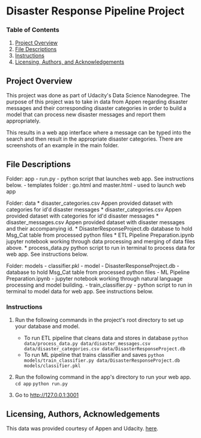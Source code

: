 # Disaster Response Pipeline Project
### Table of Contents

1. [Project Overview](#projectoverview)
2. [File Descriptions](#files)
3. [Instructions](#instructions)
4. [Licensing, Authors, and Acknowledgements](#licensing)

## Project Overview <a name="projectoverview"></a>

This project was done as part of Udacity's Data Science Nanodegree. The purpose of this project 
was to take in data from Appen regarding disaster messages and their corresponding disaster categories
in order to build a model that can process new disaster messages and report them appropriately.

This results in a web app interface where a message can be typed into the search and then result in the
appropriate disaster categories. There are screenshots of an example in the main folder.

## File Descriptions <a name="files"></a>
 
 Folder: app
	- run.py - python script that launches web app. See instructions below.
	- templates folder : go.html and master.html - used to launch web app
	
Folder: data
    * disaster_categories.csv  Appen provided dataset with categories for id'd disaster messages
	* disaster_categories.csv  Appen provided dataset with categories for id'd disaster messages
	* disaster_messages.csv  Appen provided dataset with disaster messages and their accompanying id.
	* DisasterResponseProject.db  database to hold Msg_Cat table from processed python files
	* ETL Pipeline Preparation.ipynb  jupyter notebook working through data processing and merging of data files above.
	* process_data.py  python script to run in terminal to process data for web app. See instructions below.
	
Folder: models
	- classifier.pkl - model
	- DisasterResponseProject.db - database to hold Msg_Cat table from processed python files
	- ML Pipeline Preparation.ipynb - jupyter notebook working through natural language processing and model building.
	- train_classifier.py - python script to run in terminal to model data for web app. See instructions below.

### Instructions <a name="instructions"></a>
1. Run the following commands in the project's root directory to set up your database and model.

    - To run ETL pipeline that cleans data and stores in database
        `python data/process_data.py data/disaster_messages.csv data/disaster_categories.csv data/DisasterResponseProject.db`
    - To run ML pipeline that trains classifier and saves
        `python models/train_classifier.py data/DisasterResponseProject.db models/classifier.pkl`

2. Run the following command in the app's directory to run your web app.
	`cd app`
    `python run.py`

3. Go to http://127.0.0.1:3001

## Licensing, Authors, Acknowledgements<a name="licensing"></a>

This data was provided courtesy of Appen and Udacity. 
[here](https://www.appen.com/).